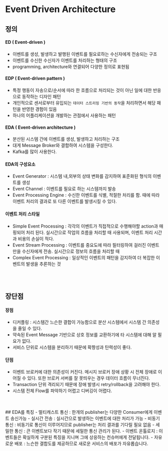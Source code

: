 # Event Driven Architecture

## 정의
#### ED ( Event-driven )
- 이벤트를 생성, 발생하고 발행된 이벤트를 필요로하는 수신자에게 전송되는 구조
- 이벤트를 수신한 수신자가 이벤트를 처리하는 형태의 구조
- programming, architecture와 연결되어 다양한 정의로 표현됨

#### EDP ( Event-driven pattern )
- 특정 행동이 자송으로/순서에 따라 한 흐름으로  처리되는 것이 아닌 일에 대한 반응으로 동작하는 디자인 패턴
- 개인적으로 센서로부터 유입되는 `데이터 스트리밍 기반의 동작`을 처리하면서 해당 패턴을 반영한 경험이 있음
- 하나의 어플리케이션을 개발하는 관점에서 사용하는 패턴

#### EDA ( Event-driven architecture )
- 분산된 시스템 간에 이벤트를 생성, 발생하고 처리하는 구조
- 대게 Message Broker와 결합하여 시스템을 구성한다.
- Kafka를 많이 사용한다.

#### EDA의 구성요소
- Event Generator : 시스템 내,외부의 상태 변화를 감지하여 표준화된 형식의 이벤트를 생성
- Event Channel : 이벤트를 필요로 하는 시스템까지 발송
- Event Processing Engine : 수신한 이벤트를 식별, 적절한 처리를 함. 때에 따라 이벤트 처리의 결과로 또 다른 이벤트를 발생시킬 수 있다.

#### 이벤트 처리 스타일
- Simple Event Processing : 각각의 이벤트가 직접적으로 수행해야할 action과 매핑되어 처리 된다. 실시간으로 작업의 흐름을 처리할 때 사용되며, 이벤트 처리 시간과 비용의 손실이 적다.
- Event Stream Processing : 이벤트를 중요도에 따라 필터링하여 걸러진 이벤트만을 수신자에게 전송. 실시간으로 정보의 흐름을 처리할 때
- Complex Event Processing : 일상적인 이벤트의 패턴을 감지하여 더 복잡한 이벤트의 발생을 추론하는 것


<br/>
<br/>

## 장단점
#### 장점
- 디커플링 : 시스템간 느슨한 결합이 가능함으로 분산 시스템에서 시스템 간 의존성을 줄일 수 있다.
- 약속된 Event Message 기반으로 상호 정보를 교환하기에 타 시스템에 대해 알 필요가 없다.
- 서비스 단위로 시스템을 분리하기 때문에 확짱성과 탄력성이 좋다.


#### 단점
- 이벤트 브로커에 대한 의존성이 커진다. 메시지 브로커 장애 상황 시 전체 장애로 이어질 수 있다. 또한 브로커 서버를 잘 못띄우는 경우 데이터 흐름이 무너진다.
- Transaction 단위 격리되기 때문에 장애 발생시 retry/rollback을 고려해야 한다.
- 시스템 전체 Flow를 파악하기 어렵고 디버깅이 어렵다.


<br/>
<br/>
## EDA를 특징
- 멀티캐스트 통신 : 한개의 publisher는 다양한 Consumer에게 이벤트 송신가능
- 실시간 전송 : 실시간으로 발생하는 이벤트에 대한 처리가 가능
- 비동기 통신 : 비동기로 통신이 이루어지므로 publisher는 처리 결과를 기다릴 필요 없음
- 세밀한 통신 : 큰 이벤트보다 작기 때문에 세밀한 통신 관리가 된다.
- 이벤트 온톨로지 : 이벤트들은 확실하게 구분된 특징을 지니며 그에 상응하는 컨슈머에게 전달됩니다.
- 자유로운 배포 : 느슨한 결합도를 제공하므로 새로운 서비스의 배포가 자유롭습니다.
